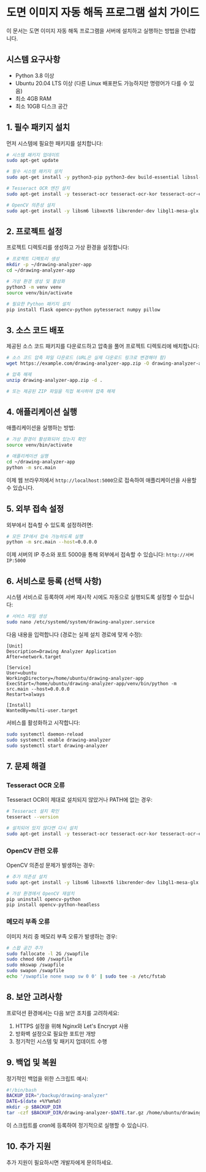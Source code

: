 # 도면 이미지 자동 해독 프로그램 설치 가이드

이 문서는 도면 이미지 자동 해독 프로그램을 서버에 설치하고 실행하는 방법을 안내합니다.

## 시스템 요구사항

- Python 3.8 이상
- Ubuntu 20.04 LTS 이상 (다른 Linux 배포판도 가능하지만 명령어가 다를 수 있음)
- 최소 4GB RAM
- 최소 10GB 디스크 공간

## 1. 필수 패키지 설치

먼저 시스템에 필요한 패키지를 설치합니다:

```bash
# 시스템 패키지 업데이트
sudo apt-get update

# 필수 시스템 패키지 설치
sudo apt-get install -y python3-pip python3-dev build-essential libssl-dev libffi-dev python3-setuptools python3-venv

# Tesseract OCR 엔진 설치
sudo apt-get install -y tesseract-ocr tesseract-ocr-kor tesseract-ocr-eng

# OpenCV 의존성 설치
sudo apt-get install -y libsm6 libxext6 libxrender-dev libgl1-mesa-glx
```

## 2. 프로젝트 설정

프로젝트 디렉토리를 생성하고 가상 환경을 설정합니다:

```bash
# 프로젝트 디렉토리 생성
mkdir -p ~/drawing-analyzer-app
cd ~/drawing-analyzer-app

# 가상 환경 생성 및 활성화
python3 -m venv venv
source venv/bin/activate

# 필요한 Python 패키지 설치
pip install flask opencv-python pytesseract numpy pillow
```

## 3. 소스 코드 배포

제공된 소스 코드 패키지를 다운로드하고 압축을 풀어 프로젝트 디렉토리에 배치합니다:

```bash
# 소스 코드 압축 파일 다운로드 (URL은 실제 다운로드 링크로 변경해야 함)
wget https://example.com/drawing-analyzer-app.zip -O drawing-analyzer-app.zip

# 압축 해제
unzip drawing-analyzer-app.zip -d .

# 또는 제공된 ZIP 파일을 직접 복사하여 압축 해제
```

## 4. 애플리케이션 실행

애플리케이션을 실행하는 방법:

```bash
# 가상 환경이 활성화되어 있는지 확인
source venv/bin/activate

# 애플리케이션 실행
cd ~/drawing-analyzer-app
python -m src.main
```

이제 웹 브라우저에서 `http://localhost:5000`으로 접속하여 애플리케이션을 사용할 수 있습니다.

## 5. 외부 접속 설정

외부에서 접속할 수 있도록 설정하려면:

```bash
# 모든 IP에서 접속 가능하도록 실행
python -m src.main --host=0.0.0.0
```

이제 서버의 IP 주소와 포트 5000을 통해 외부에서 접속할 수 있습니다: `http://서버IP:5000`

## 6. 서비스로 등록 (선택 사항)

시스템 서비스로 등록하여 서버 재시작 시에도 자동으로 실행되도록 설정할 수 있습니다:

```bash
# 서비스 파일 생성
sudo nano /etc/systemd/system/drawing-analyzer.service
```

다음 내용을 입력합니다 (경로는 실제 설치 경로에 맞게 수정):

```
[Unit]
Description=Drawing Analyzer Application
After=network.target

[Service]
User=ubuntu
WorkingDirectory=/home/ubuntu/drawing-analyzer-app
ExecStart=/home/ubuntu/drawing-analyzer-app/venv/bin/python -m src.main --host=0.0.0.0
Restart=always

[Install]
WantedBy=multi-user.target
```

서비스를 활성화하고 시작합니다:

```bash
sudo systemctl daemon-reload
sudo systemctl enable drawing-analyzer
sudo systemctl start drawing-analyzer
```

## 7. 문제 해결

### Tesseract OCR 오류

Tesseract OCR이 제대로 설치되지 않았거나 PATH에 없는 경우:

```bash
# Tesseract 설치 확인
tesseract --version

# 설치되어 있지 않다면 다시 설치
sudo apt-get install -y tesseract-ocr tesseract-ocr-kor tesseract-ocr-eng
```

### OpenCV 관련 오류

OpenCV 의존성 문제가 발생하는 경우:

```bash
# 추가 의존성 설치
sudo apt-get install -y libsm6 libxext6 libxrender-dev libgl1-mesa-glx

# 가상 환경에서 OpenCV 재설치
pip uninstall opencv-python
pip install opencv-python-headless
```

### 메모리 부족 오류

이미지 처리 중 메모리 부족 오류가 발생하는 경우:

```bash
# 스왑 공간 추가
sudo fallocate -l 2G /swapfile
sudo chmod 600 /swapfile
sudo mkswap /swapfile
sudo swapon /swapfile
echo '/swapfile none swap sw 0 0' | sudo tee -a /etc/fstab
```

## 8. 보안 고려사항

프로덕션 환경에서는 다음 보안 조치를 고려하세요:

1. HTTPS 설정을 위해 Nginx와 Let's Encrypt 사용
2. 방화벽 설정으로 필요한 포트만 개방
3. 정기적인 시스템 및 패키지 업데이트 수행

## 9. 백업 및 복원

정기적인 백업을 위한 스크립트 예시:

```bash
#!/bin/bash
BACKUP_DIR="/backup/drawing-analyzer"
DATE=$(date +%Y%m%d)
mkdir -p $BACKUP_DIR
tar -czf $BACKUP_DIR/drawing-analyzer-$DATE.tar.gz /home/ubuntu/drawing-analyzer-app
```

이 스크립트를 cron에 등록하여 정기적으로 실행할 수 있습니다.

## 10. 추가 지원

추가 지원이 필요하시면 개발자에게 문의하세요.
